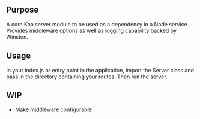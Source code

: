 ## Purpose
A core Koa server module to be used as a dependency in a Node service. Provides middleware options as well as logging
capability backed by Winston.

## Usage
In your index.js or entry point in the application, import the Server class and pass in the directory containing your routes.
Then run the server.

## WIP
* Make middleware configurable